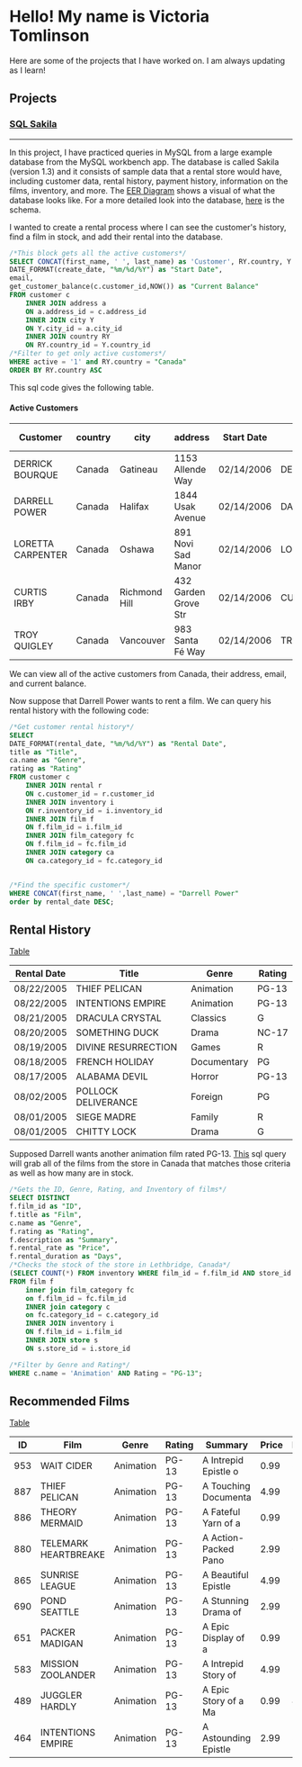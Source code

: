 # Hello! My name is Victoria Tomlinson   
Here are some of the projects that I have worked on. I am always updating as I learn!  
## Projects   
### [SQL Sakila](/SakilaSQL/)  
---   
In this project, I have practiced queries in MySQL from a large example database from the MySQL workbench app. The database is called Sakila (version 1.3) and it consists of sample data that a rental store would have, including customer data, rental history, payment history, information on the films, inventory, and more. The [EER Diagram](/SakilaSQL/Sakila_EER_Diagram.png) shows a visual of what the database looks like. For a more detailed look into the database, [here](/SakilaSQL/sakila-schema.sql) is the schema.  

I wanted to create a rental process where I can see the customer's history, find a film in stock, and add their rental into the database.

```sql
/*This block gets all the active customers*/
SELECT CONCAT(first_name, ' ', last_name) as 'Customer', RY.country, Y.city, a.address,
DATE_FORMAT(create_date, "%m/%d/%Y") as "Start Date",
email,
get_customer_balance(c.customer_id,NOW()) as "Current Balance"
FROM customer c
    INNER JOIN address a 
    ON a.address_id = c.address_id
    INNER JOIN city Y
    ON Y.city_id = a.city_id
    INNER JOIN country RY
    ON RY.country_id = Y.country_id
/*Filter to get only active customers*/
WHERE active = '1' and RY.country = "Canada"
ORDER BY RY.country ASC
```
This sql code gives the following table. 
#### Active Customers

| Customer | country | city | address | Start Date | email | Current Balance |
| --- | --- | --- | --- | --- | --- | --- |
| DERRICK BOURQUE | Canada | Gatineau | 1153 Allende Way | 02/14/2006 | DERRICK.BOURQUE@saki | 0.00 |
| DARRELL POWER | Canada | Halifax | 1844 Usak Avenue | 02/14/2006 | DARRELL.POWER@sakila | 0.00 |
| LORETTA CARPENTER | Canada | Oshawa | 891 Novi Sad Manor | 02/14/2006 | LORETTA.CARPENTER@sa | 0.00 |
| CURTIS IRBY | Canada | Richmond Hill | 432 Garden Grove Str | 02/14/2006 | CURTIS.IRBY@sakilacu | 0.00 |
| TROY QUIGLEY | Canada | Vancouver | 983 Santa Fé Way | 02/14/2006 | TROY.QUIGLEY@sakilac | 0.00 |

We can view all of the active customers from Canada, their address, email, and current balance.

Now suppose that Darrell Power wants to rent a film. We can query his rental history with the following code:
```sql
/*Get customer rental history*/
SELECT 
DATE_FORMAT(rental_date, "%m/%d/%Y") as "Rental Date",
title as "Title",
ca.name as "Genre",
rating as "Rating"
FROM customer c
    INNER JOIN rental r
    ON c.customer_id = r.customer_id
    INNER JOIN inventory i
    ON r.inventory_id = i.inventory_id
    INNER JOIN film f
    ON f.film_id = i.film_id
    INNER JOIN film_category fc
    ON f.film_id = fc.film_id
    INNER JOIN category ca
    ON ca.category_id = fc.category_id


/*Find the specific customer*/
WHERE CONCAT(first_name, ' ',last_name) = "Darrell Power"
order by rental_date DESC;
```


## Rental History 
[Table](/SakilaSQL/Rental_History.csv)

| Rental Date | Title | Genre | Rating |
| --- | --- | --- | --- |
| 08/22/2005 | THIEF PELICAN | Animation | PG-13 |
| 08/22/2005 | INTENTIONS EMPIRE | Animation | PG-13 |
| 08/21/2005 | DRACULA CRYSTAL | Classics | G |
| 08/20/2005 | SOMETHING DUCK | Drama | NC-17 |
| 08/19/2005 | DIVINE RESURRECTION | Games | R |
| 08/18/2005 | FRENCH HOLIDAY | Documentary | PG |
| 08/17/2005 | ALABAMA DEVIL | Horror | PG-13 |
| 08/02/2005 | POLLOCK DELIVERANCE | Foreign | PG |
| 08/01/2005 | SIEGE MADRE | Family | R |
| 08/01/2005 | CHITTY LOCK | Drama | G |

Supposed Darrell wants another animation film rated PG-13. [This](/SakilaSQL/Films.sql) sql query will grab all of the films from the store in Canada that matches those criteria as well as how many are in stock. 

```sql
/*Gets the ID, Genre, Rating, and Inventory of films*/
SELECT DISTINCT
f.film_id as "ID",
f.title as "Film",
c.name as "Genre",
f.rating as "Rating",
f.description as "Summary",
f.rental_rate as "Price",
f.rental_duration as "Days",
/*Checks the stock of the store in Lethbridge, Canada*/
(SELECT COUNT(*) FROM inventory WHERE film_id = f.film_id AND store_id = 1) AS "Stock"
FROM film f 
    inner join film_category fc
    on f.film_id = fc.film_id
    INNER join category c
    on fc.category_id = c.category_id
    INNER JOIN inventory i 
    ON f.film_id = i.film_id
    INNER JOIN store s
    ON s.store_id = i.store_id

/*Filter by Genre and Rating*/
WHERE c.name = 'Animation' AND Rating = "PG-13";
```

## Recommended Films
[Table](/SakilaSQL/Rental_Films.csv)

| ID | Film | Genre | Rating | Summary | Price | Days | Stock |
| --- | --- | --- | --- | --- | --- | --- | --- |
| 953 | WAIT CIDER | Animation | PG-13 | A Intrepid Epistle o | 0.99 | 3 | 4 |
| 887 | THIEF PELICAN | Animation | PG-13 | A Touching Documenta | 4.99 | 5 | 4 |
| 886 | THEORY MERMAID | Animation | PG-13 | A Fateful Yarn of a  | 0.99 | 5 | 4 |
| 880 | TELEMARK HEARTBREAKE | Animation | PG-13 | A Action-Packed Pano | 2.99 | 6 | 4 |
| 865 | SUNRISE LEAGUE | Animation | PG-13 | A Beautiful Epistle  | 4.99 | 3 | 4 |
| 690 | POND SEATTLE | Animation | PG-13 | A Stunning Drama of  | 2.99 | 7 | 4 |
| 651 | PACKER MADIGAN | Animation | PG-13 | A Epic Display of a  | 0.99 | 3 | 2 |
| 583 | MISSION ZOOLANDER | Animation | PG-13 | A Intrepid Story of  | 4.99 | 3 | 3 |
| 489 | JUGGLER HARDLY | Animation | PG-13 | A Epic Story of a Ma | 0.99 | 4 | 4 |
| 464 | INTENTIONS EMPIRE | Animation | PG-13 | A Astounding Epistle | 2.99 | 3 | 4 |

